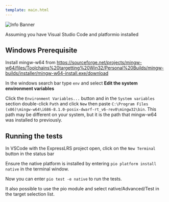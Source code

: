 ```yaml
---
template: main.html
---
```


![Info Banner](https://github.com/ExpressLRS/ExpressLRS-Hardware/blob/master/img/information.png?raw=true)

Assuming you have Visual Studio Code and platformio installed

## Windows Prerequisite

Install mingw-w64 from https://sourceforge.net/projects/mingw-w64/files/Toolchains%20targetting%20Win32/Personal%20Builds/mingw-builds/installer/mingw-w64-install.exe/download

In the windows search bar type `env` and select __Edit the system environment variables__

Click the `Environment Variables...` button and in the `System variables` section double-click `Path` and click `New` then paste `C:\Program Files (x86)\mingw-w64\i686-8.1.0-posix-dwarf-rt_v6-rev0\mingw32\bin`. This path may be different on your system, but it is the path that mingw-w64 was installed to previously.

## Running the tests

In VSCode with the ExpressLRS project open, click on the `New Terminal` button in the status bar

Ensure the native platform is installed by entering `pio platform install native` in the terminal window.

Now you can enter `pio test -e native` to run the tests.

It also possible to use the pio module and select native/Advanced/Test in the target selection list.